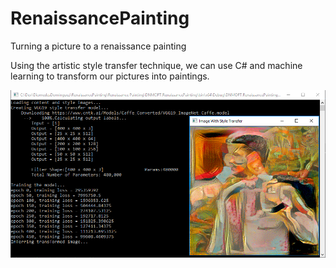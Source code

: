 # RenaissancePainting
Turning a picture to a renaissance painting

Using the artistic style transfer technique, we can use C# and machine learning to transform our pictures into paintings.

![alt text][result]

[result]: https://raw.githubusercontent.com/DiomedesDominguez/RenaissancePainting/master/result.PNG
